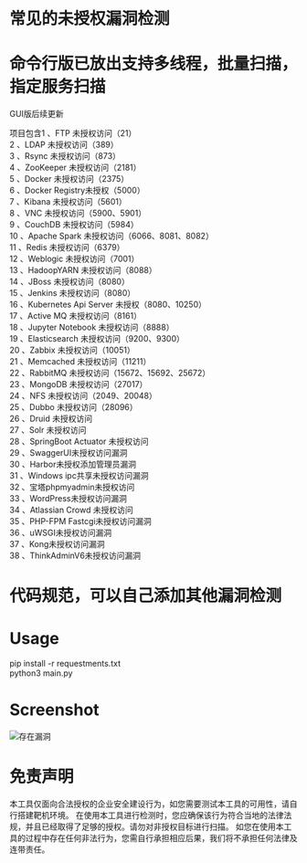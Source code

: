 # 常见的未授权漏洞检测
# 命令行版已放出支持多线程，批量扫描，指定服务扫描
GUI版后续更新

项目包含1 、FTP 未授权访问（21）  
2 、LDAP 未授权访问（389）  
3 、Rsync 未授权访问（873）  
4 、ZooKeeper 未授权访问（2181）  
5 、Docker 未授权访问（2375）  
6 、Docker Registry未授权（5000）  
7 、Kibana 未授权访问（5601）  
8 、VNC 未授权访问（5900、5901）  
9 、CouchDB 未授权访问（5984）  
10 、Apache Spark 未授权访问（6066、8081、8082）  
11 、Redis 未授权访问（6379）  
12 、Weblogic 未授权访问（7001）  
13 、HadoopYARN 未授权访问（8088）  
14 、JBoss 未授权访问（8080）  
15 、Jenkins 未授权访问（8080）  
16 、Kubernetes Api Server 未授权（8080、10250）  
17 、Active MQ 未授权访问（8161）  
18 、Jupyter Notebook 未授权访问（8888）  
19 、Elasticsearch 未授权访问（9200、9300）  
20 、Zabbix 未授权访问（10051）  
21 、Memcached 未授权访问（11211）  
22 、RabbitMQ 未授权访问（15672、15692、25672）  
23 、MongoDB 未授权访问（27017）  
24 、NFS 未授权访问（2049、20048）  
25 、Dubbo 未授权访问（28096）  
26 、Druid 未授权访问  
27 、Solr 未授权访问  
28 、SpringBoot Actuator 未授权访问  
29 、SwaggerUI未授权访问漏洞  
30 、Harbor未授权添加管理员漏洞  
31 、Windows ipc共享未授权访问漏洞  
32 、宝塔phpmyadmin未授权访问  
33 、WordPress未授权访问漏洞  
34 、Atlassian Crowd 未授权访问  
35 、PHP-FPM Fastcgi未授权访问漏洞  
36 、uWSGI未授权访问漏洞  
37 、Kong未授权访问漏洞  
38 、ThinkAdminV6未授权访问漏洞  
# 代码规范，可以自己添加其他漏洞检测
# Usage
pip install -r requestments.txt  
python3 main.py
# Screenshot
![存在漏洞](https://user-images.githubusercontent.com/126586204/235194877-b84ffd82-469b-4016-b924-672bc671d652.PNG)

# 免责声明
本工具仅面向合法授权的企业安全建设行为，如您需要测试本工具的可用性，请自行搭建靶机环境。 在使用本工具进行检测时，您应确保该行为符合当地的法律法规，并且已经取得了足够的授权。请勿对非授权目标进行扫描。 如您在使用本工具的过程中存在任何非法行为，您需自行承担相应后果，我们将不承担任何法律及连带责任。
